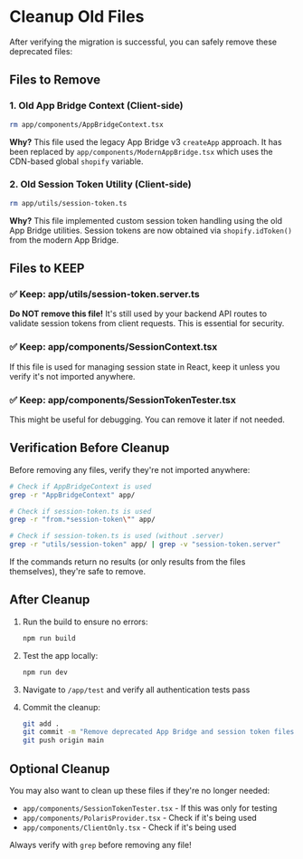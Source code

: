 # Cleanup Old Files

After verifying the migration is successful, you can safely remove these deprecated files:

## Files to Remove

### 1. Old App Bridge Context (Client-side)
```bash
rm app/components/AppBridgeContext.tsx
```

**Why?** This file used the legacy App Bridge v3 `createApp` approach. It has been replaced by `app/components/ModernAppBridge.tsx` which uses the CDN-based global `shopify` variable.

### 2. Old Session Token Utility (Client-side)
```bash
rm app/utils/session-token.ts
```

**Why?** This file implemented custom session token handling using the old App Bridge utilities. Session tokens are now obtained via `shopify.idToken()` from the modern App Bridge.

## Files to KEEP

### ✅ Keep: app/utils/session-token.server.ts
**Do NOT remove this file!** It's still used by your backend API routes to validate session tokens from client requests. This is essential for security.

### ✅ Keep: app/components/SessionContext.tsx
If this file is used for managing session state in React, keep it unless you verify it's not imported anywhere.

### ✅ Keep: app/components/SessionTokenTester.tsx
This might be useful for debugging. You can remove it later if not needed.

## Verification Before Cleanup

Before removing any files, verify they're not imported anywhere:

```bash
# Check if AppBridgeContext is used
grep -r "AppBridgeContext" app/

# Check if session-token.ts is used
grep -r "from.*session-token\"" app/

# Check if session-token.ts is used (without .server)
grep -r "utils/session-token" app/ | grep -v "session-token.server"
```

If the commands return no results (or only results from the files themselves), they're safe to remove.

## After Cleanup

1. Run the build to ensure no errors:
   ```bash
   npm run build
   ```

2. Test the app locally:
   ```bash
   npm run dev
   ```

3. Navigate to `/app/test` and verify all authentication tests pass

4. Commit the cleanup:
   ```bash
   git add .
   git commit -m "Remove deprecated App Bridge and session token files"
   git push origin main
   ```

## Optional Cleanup

You may also want to clean up these files if they're no longer needed:

- `app/components/SessionTokenTester.tsx` - If this was only for testing
- `app/components/PolarisProvider.tsx` - Check if it's being used
- `app/components/ClientOnly.tsx` - Check if it's being used

Always verify with `grep` before removing any file!

